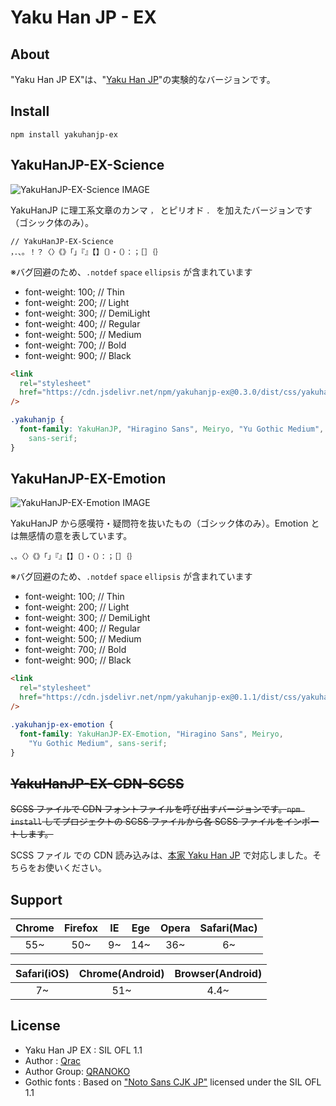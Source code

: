 # Yaku Han JP - EX

## About

"Yaku Han JP EX"は、"[Yaku Han JP][link-yakuhanjp-repo]"の実験的なバージョンです。

## Install

```
npm install yakuhanjp-ex
```

## YakuHanJP-EX-Science

![YakuHanJP-EX-Science IMAGE](https://i.gyazo.com/314f88eb025d2a9ced9103ac75014332.png)

YakuHanJP に理工系文章のカンマ `，` とピリオド `．` を加えたバージョンです（ゴシック体のみ）。

```
// YakuHanJP-EX-Science
，．、。！？〈〉《》「」『』【】〔〕・（）：；［］｛｝
```

※バグ回避のため、`.notdef` `space` `ellipsis` が含まれています

- font-weight: 100; // Thin
- font-weight: 200; // Light
- font-weight: 300; // DemiLight
- font-weight: 400; // Regular
- font-weight: 500; // Medium
- font-weight: 700; // Bold
- font-weight: 900; // Black

```html
<link
  rel="stylesheet"
  href="https://cdn.jsdelivr.net/npm/yakuhanjp-ex@0.3.0/dist/css/yakuhanjp-ex-science.min.css"
/>
```

```css
.yakuhanjp {
  font-family: YakuHanJP, "Hiragino Sans", Meiryo, "Yu Gothic Medium",
    sans-serif;
}
```

## YakuHanJP-EX-Emotion

![YakuHanJP-EX-Emotion IMAGE](https://i.gyazo.com/a6c553458628caab5ed2c6ccf79812ed.png)

YakuHanJP から感嘆符・疑問符を抜いたもの（ゴシック体のみ）。Emotion とは無感情の意を表しています。

```
、。〈〉《》「」『』【】〔〕・（）：；［］｛｝
```

※バグ回避のため、`.notdef` `space` `ellipsis` が含まれています

- font-weight: 100; // Thin
- font-weight: 200; // Light
- font-weight: 300; // DemiLight
- font-weight: 400; // Regular
- font-weight: 500; // Medium
- font-weight: 700; // Bold
- font-weight: 900; // Black

```html
<link
  rel="stylesheet"
  href="https://cdn.jsdelivr.net/npm/yakuhanjp-ex@0.1.1/dist/css/yakuhanjp-ex-emotion.min.css"
/>
```

```css
.yakuhanjp-ex-emotion {
  font-family: YakuHanJP-EX-Emotion, "Hiragino Sans", Meiryo,
    "Yu Gothic Medium", sans-serif;
}
```

## ~~YakuHanJP-EX-CDN-SCSS~~

~~SCSS ファイルで CDN フォントファイルを呼び出すバージョンです。`npm install` してプロジェクトの SCSS ファイルから各 SCSS ファイルをインポートします。~~

SCSS ファイル での CDN 読み込みは、[本家 Yaku Han JP][link-yakuhanjp-repo] で対応しました。そちらをお使いください。

## Support

| Chrome | Firefox | IE  | Ege | Opera | Safari(Mac) |
| :----: | :-----: | :-: | :-: | :---: | :---------: |
|  55~   |   50~   | 9~  | 14~ |  36~  |     6~      |

| Safari(iOS) | Chrome(Android) | Browser(Android) |
| :---------: | :-------------: | :--------------: |
|     7~      |       51~       |       4.4~       |

## License

- Yaku Han JP EX : SIL OFL 1.1
- Author : [Qrac][link-twitter]
- Author Group: [QRANOKO][link-qranoko]
- Gothic fonts : Based on ["Noto Sans CJK JP"][link-notosans] licensed under the SIL OFL 1.1

[link-yakuhanjp-repo]: https://github.com/qrac/yakuhanjp
[link-download]: https://github.com/qrac/yakuhanjp-ex/archive/master.zip
[link-npm]: https://www.npmjs.com/package/yakuhanjp-ex
[link-jsdelivr]: https://cdn.jsdelivr.net/npm/yakuhanjp-ex/
[link-notosans]: https://www.google.com/get/noto/#sans-jpan
[link-notoserif]: https://www.google.com/get/noto/#serif-jpan
[link-roundedmplus1c]: http://jikasei.me/font/rounded-mplus/
[link-twitter]: https://twitter.com/Qrac_JP
[link-qranoko]: https://qranoko.jp
